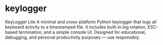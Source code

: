 # keylogger
KeyLogger Lite A minimal and cross-platform Python keylogger that logs all keyboard activity to a timestamped file. It includes built-in log rotation, ESC-based termination, and a simple console UI. Designed for educational, debugging, and personal productivity purposes — use responsibly.
